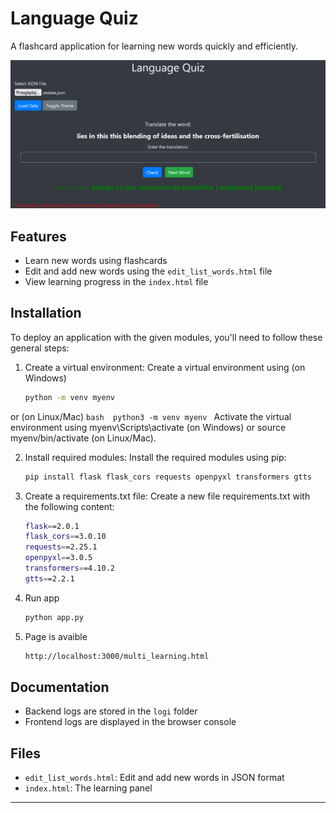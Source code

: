 # Language Quiz

A flashcard application for learning new words quickly and efficiently.

![Language Quiz](https://raw.githubusercontent.com/mateusz-kacpura/fiszki/main/img/Language%20Quiz.png)

## Features

- Learn new words using flashcards
- Edit and add new words using the `edit_list_words.html` file
- View learning progress in the `index.html` file

## Installation

To deploy an application with the given modules, you'll need to follow these general steps:

1. Create a virtual environment:
Create a virtual environment using (on Windows) 
    ```bash
    python -m venv myenv
    ``` 
or (on Linux/Mac)
    ```bash 
    python3 -m venv myenv
    ```
Activate the virtual environment using myenv\Scripts\activate (on Windows) or source myenv/bin/activate (on Linux/Mac).

2. Install required modules:
Install the required modules using pip:
    ```bash
    pip install flask flask_cors requests openpyxl transformers gtts
    ```

3. Create a requirements.txt file:
Create a new file requirements.txt with the following content:
    ```bash 
    flask==2.0.1
    flask_cors==3.0.10
    requests==2.25.1
    openpyxl==3.0.5
    transformers==4.10.2
    gtts==2.2.1
    ```

4. Run app
    ```bash 
    python app.py
    ```

5. Page is avaible
    ```bash
    http://localhost:3000/multi_learning.html
    ```

## Documentation

- Backend logs are stored in the `logi` folder
- Frontend logs are displayed in the browser console

## Files

- `edit_list_words.html`: Edit and add new words in JSON format
- `index.html`: The learning panel

---
